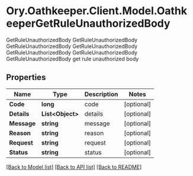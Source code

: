 # Ory.Oathkeeper.Client.Model.OathkeeperGetRuleUnauthorizedBody
GetRuleUnauthorizedBody GetRuleUnauthorizedBody GetRuleUnauthorizedBody GetRuleUnauthorizedBody GetRuleUnauthorizedBody GetRuleUnauthorizedBody GetRuleUnauthorizedBody get rule unauthorized body
## Properties

Name | Type | Description | Notes
------------ | ------------- | ------------- | -------------
**Code** | **long** | code | [optional] 
**Details** | **List&lt;Object&gt;** | details | [optional] 
**Message** | **string** | message | [optional] 
**Reason** | **string** | reason | [optional] 
**Request** | **string** | request | [optional] 
**Status** | **string** | status | [optional] 

[[Back to Model list]](../README.md#documentation-for-models) [[Back to API list]](../README.md#documentation-for-api-endpoints) [[Back to README]](../README.md)

